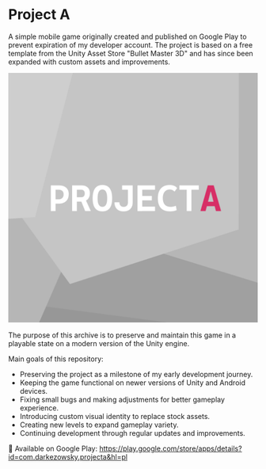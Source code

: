 <h1>Project A</h1>
A simple mobile game originally created and published on Google Play to prevent expiration of my developer account.
The project is based on a free template from the Unity Asset Store "Bullet Master 3D" and has since been expanded with custom assets and improvements.

![Preview](Assets/Game/Sprites/Icon.png)

The purpose of this archive is to preserve and maintain this game in a playable state on a modern version of the Unity engine.

Main goals of this repository:
* Preserving the project as a milestone of my early development journey.
* Keeping the game functional on newer versions of Unity and Android devices.
* Fixing small bugs and making adjustments for better gameplay experience.
* Introducing custom visual identity to replace stock assets.
* Creating new levels to expand gameplay variety.
* Continuing development through regular updates and improvements.

📲 Available on Google Play:
https://play.google.com/store/apps/details?id=com.darkezowsky.projecta&hl=pl
